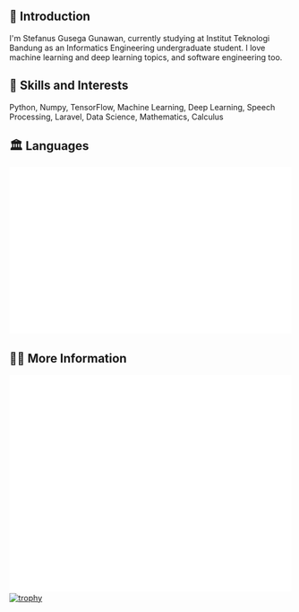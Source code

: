 ## 💬 Introduction
I'm Stefanus Gusega Gunawan, currently studying at Institut Teknologi Bandung as an Informatics Engineering undergraduate student. I love machine learning and deep learning topics, and software engineering too.

## 🌱 Skills and Interests
Python, Numpy, TensorFlow, Machine Learning, Deep Learning, Speech Processing, Laravel, Data Science, Mathematics, Calculus

## 🏛️ Languages
![Most used languages](/metrics.plugin.languages.svg)

## 💁‍♂️ More Information
![Metrics](/github-metrics.svg)
[![trophy](https://github-profile-trophy.vercel.app/?username=stefanusgusega&theme=onedark)](https://github.com/ryo-ma/github-profile-trophy)
